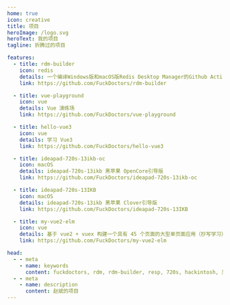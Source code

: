 ```yaml
---
home: true
icon: creative
title: 项目
heroImage: /logo.svg
heroText: 我的项目
tagline: 折腾过的项目

features:
  - title: rdm-builder
    icon: redis
    details: 一个编译Windows版和macOS版Redis Desktop Manager的Github Action。
    link: https://github.com/FuckDoctors/rdm-builder

  - title: vue-playground
    icon: vue
    details: Vue 演练场
    link: https://github.com/FuckDoctors/vue-playground

  - title: hello-vue3
    icon: vue
    details: 学习 Vue3
    link: https://github.com/FuckDoctors/hello-vue3

  - title: ideapad-720s-13ikb-oc
    icon: macOS
    details: ideapad-720s-13ikb 黑苹果 OpenCore引导版
    link: https://github.com/FuckDoctors/ideapad-720s-13ikb-oc

  - title: ideapad-720s-13IKB
    icon: macOS
    details: ideapad-720s-13ikb 黑苹果 Clover引导版
    link: https://github.com/FuckDoctors/ideapad-720s-13IKB

  - title: my-vue2-elm
    icon: vue
    details: 基于 vue2 + vuex 构建一个具有 45 个页面的大型单页面应用（抄写学习）
    link: https://github.com/FuckDoctors/my-vue2-elm

head:
  - - meta
    - name: keywords
      content: fuckdoctors, rdm, rdm-builder, resp, 720s, hackintosh, 黑苹果
  - - meta
    - name: description
      content: 赵斌的项目
---
```

